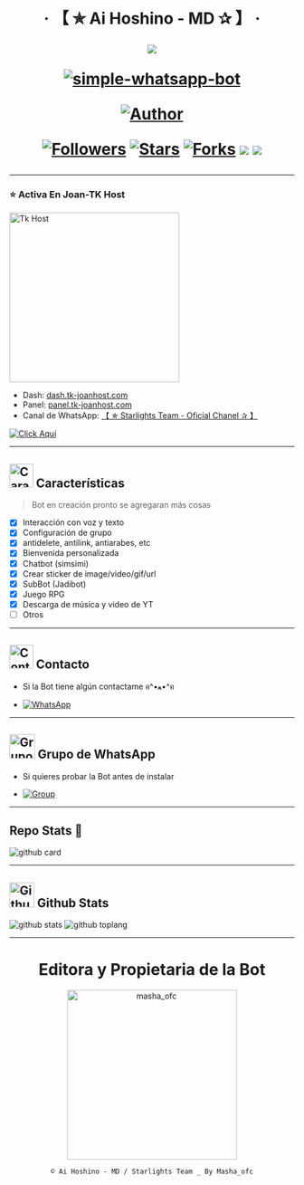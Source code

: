 <h1 align="center">‧ 【 ✯ Ai Hoshino - MD ✰ 】 ‧
</p>
<p>
        <img src= "https://telegra.ph/file/89fa6a3c8e9cedda6f5ca.jpg">
    </p>
    <p align="center">
        <a href="#"><img title="simple-whatsapp-bot" src="https://img.shields.io/badge/-SIMPLE--WHATSAPP--BOT-green?colorA=%23ff0000&colorB=%23017e40&style=for-the-badge"></a>
    </p>
    <p>
        <a href="https://github.com/Webon123123/Ai-hoshino-bot-whatssap-"><img title="Author" src="https://img.shields.io/badge/Author-masha_ofc-purple.svg?style=for-the-badge&logo=github"></a>
    </p>
    <p>
        <a href="https://github.com/Webon123123/Ai-hoshino-bot-whatssap-/followers"><img title="Followers" src="https://img.shields.io/github/followers/Webon123123?color=blue&style=flat-square"></a>
        <a href="https://github.com/Webon123123/Ai-hoshino-bot-whatssap-/stargazers/"><img title="Stars" src="https://img.shields.io/github/stars/Webon123123/Ai-hoshino-bot-whatssap-?color=red&style=flat-square"></a>
        <a href="https://github.com/Webon123123/Ai-hoshino-bot-whatssap-/network/members"><img title="Forks" src="http://img.shields.io/github/forks/Webon123123/Ai-hoshino-bot-whatssap-?color=red&style=flat-square"></a>
        <a href="#"><img src="https://img.shields.io/badge/MANTENIMIENTO-SI-blue.svg"></a>
        <img src="https://img.shields.io/github/repo-size/Webon123123/Ai-hoshino-bot-whatssap-" /> <br>
   </p>
   <p>
</h1>

---------

### ⭐ Activa En Joan-TK Host

<a href="dash.tk-joanhost.com"><img src="https://images.app.goo.gl/tgH49FVqvvNEyTsY7" width="300" height="300" alt="Tk Host"/></a>

- Dash: [dash.tk-joanhost.com](dash.tk-joanhost.com/login)
- Panel: [panel.tk-joanhost.com](https://panel.tk-joanhost.com)
- Canal de WhatsApp: [【 ✯ Starlights Team - Oficial Chanel ✰ 】](https://whatsapp.com/channel/0029Vak9Hmd1iUxdfDUdCK1w)

[![Click Aquí](https://img.shields.io/badge/Soporte-25D366?style=for-the-badge&logo=whatsapp&logoColor=white)](https://wa.me/595976230899)

---------

## <img src="https://i.pinimg.com/originals/73/69/6e/73696e022df7cd5cb3d999c6875361dd.gif" alt="Características" width="42" height="42"> Características

> Bot en creación pronto se agregaran más cosas 

- [x] Interacción con voz y texto
- [x] Configuración de grupo
- [x] antidelete, antilink, antiarabes, etc
- [x] Bienvenida personalizada
- [x] Chatbot (simsimi)
- [x] Crear sticker de image/video/gif/url
- [x] SubBot (Jadibot)
- [x] Juego RPG
- [x] Descarga de música y video de YT
- [ ] Otros

---------

## <img src="https://i.pinimg.com/originals/19/80/6e/19806e91932e6054965fc83b85241270.gif" alt="Contacto" width="42" height="42"> Contacto

- Si la Bot tiene algún contactame ฅ^•ﻌ•^ฅ

* <a href="https://wa.me/595976230899"><img alt="WhatsApp" src="https://img.shields.io/badge/WhatsApp-25D366?style=for-the-badge&logo=whatsapp&logoColor=white"/></a>

---------

## <img src="https://static.wikia.nocookie.net/nyancat/images/d/d3/Nyan-cat.gif/revision/latest/scale-to-width-down/400?cb=20131231222500&path-prefix=es" alt="Grupo" width="45" height="43"> Grupo de WhatsApp

- Si quieres probar la Bot antes de instalar

* <a href="wa.me/51953432204"><img alt="Group" src="https://img.shields.io/badge/Group-25D366?style=for-the-badge&logo=whatsapp&logoColor=white"/></a>

---------

## Repo Stats 🔭

![github card](https://github-readme-stats.vercel.app/api/pin/?username=Webon123123&repo=Ai-hoshino-bot-whatssap-&theme=chartreuse-dark)

---------

## <img src="https://raw.githubusercontent.com/vilcajoal/vilcajoal/master/assets/octocat-anime.gif" alt="Github" width="44" height="44"> Github Stats

![github stats](https://github-readme-stats.vercel.app/api?username=Webon123123&show_icons=true&theme=chartreuse-dark)
![github toplang](https://github-readme-stats.vercel.app/api/top-langs/?username=Webon123123&layout=compact&theme=chartreuse-dark)

---------
<div align="center">
  <h1 align="center">Editora y Propietaria de la Bot</h1>

<a href="https://atom.bio/masha_ofc"><img src="https://github.com/AikerDev.png" width="300" height="300" alt="masha_ofc"/></a>

`© Ai Hoshino - MD / Starlights Team _ By Masha_ofc`
